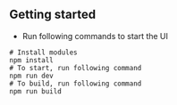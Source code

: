 ## Getting started

- Run following commands to start the UI

```
# Install modules
npm install
# To start, run following command
npm run dev
# To build, run following command
npm run build
```
